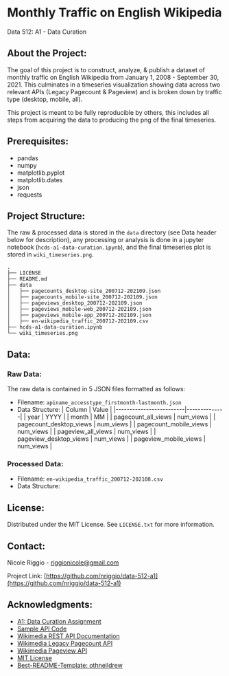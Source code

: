 # Monthly Traffic on English Wikipedia 
Data 512: A1 - Data Curation

<!-- ABOUT THE PROJECT -->
## About the Project:
The goal of this project is to construct, analyze, & publish a dataset of monthly traffic on English Wikipedia from January 1, 2008 - September 30, 2021. This culminates in a timeseries visualization showing data across two relevant APIs (Legacy Pagecount & Pageview) and is broken down by traffic type (desktop, mobile, all).

This project is meant to be fully reproducible by others, this includes all steps from acquiring the data to producing the png of the final timeseries.

<!-- PREREQUISITES -->
## Prerequisites:

* pandas
* numpy
* matplotlib.pyplot
* matplotlib.dates
* json
* requests

<!-- PROJECT STRUCTURE -->
## Project Structure:

The raw & processed data is stored in the `data` directory (see Data header below for description), any processing or analysis is done in a jupyter notebook (`hcds-a1-data-curation.ipynb`), and the final timeseries plot is stored in `wiki_timeseries.png`.

```
.
├── LICENSE
├── README.md
├── data
│   ├── pagecounts_desktop-site_200712-202109.json
│   ├── pagecounts_mobile-site_200712-202109.json
│   ├── pageviews_desktop_200712-202109.json
│   ├── pageviews_mobile-web_200712-202109.json
│   ├── pageviews_mobile-app_200712-202109.json
│   ├── en-wikipedia_traffic_200712-202109.csv
├── hcds-a1-data-curation.ipynb
└── wiki_timeseries.png
```

<!-- DATA -->
## Data:

### Raw Data:

The raw data is contained in 5 JSON files formatted as follows:
* Filename: `apiname_accesstype_firstmonth-lastmonth.json`
* Data Structure:
    |     Column              | Value        |
    |-------------------------|--------------|
    | year                    | YYYY         |
    | month                   | MM           |
    | pagecount_all_views     | num_views    |
    | pagecount_desktop_views | num_views    |
    | pagecount_mobile_views  | num_views    |
    | pageview_all_views      | num_views    |
    | pageview_desktop_views  | num_views    |
    | pageview_mobile_views   | num_views    |

### Processed Data:
* Filename: `en-wikipedia_traffic_200712-202108.csv`
* Data Structure:

<!-- LICENSE -->
## License:

Distributed under the MIT License. See `LICENSE.txt` for more information.


<!-- CONTACT -->
## Contact:

Nicole Riggio - riggionicole@gmail.com

Project Link: [https://github.com/nriggio/data-512-a1](https://github.com/nriggio/data-512-a1)


<!-- ACKNOWLEDGMENTS -->
## Acknowledgments:

* [A1: Data Curation Assignment](https://docs.google.com/document/d/1groRZyhgOwBxlSyE4vKEhYa-khKet8iWVaVDAgOH_Y4/edit#)
* [Sample API Code](https://public.paws.wmcloud.org/User:Jtmorgan/data512_a1_example.ipynb)
* [Wikimedia REST API Documentation](https://www.mediawiki.org/wiki/Wikimedia_REST_API)
* [Wikimedia Legacy Pagecount API](https://wikimedia.org/api/rest_v1/#/Legacy%20data/get_metrics_legacy_pagecounts_aggregate__project___access_site___granularity___start___end_)
* [Wikimedia Pageview API](https://wikimedia.org/api/rest_v1/#/Pageviews_data/get_metrics_pageviews_aggregate_project_access_agent_granularity_start_end)
* [MIT License](https://opensource.org/licenses/MIT)
* [Best-README-Template: othneildrew](https://github.com/othneildrew/Best-README-Template)

